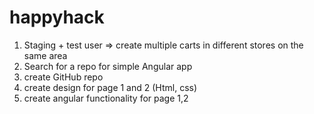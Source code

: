 # happyhack

1. Staging + test user => create multiple carts in different stores on the same area
2. Search for a repo for simple Angular app
3. create GitHub repo
4. create design for page 1 and 2 (Html, css)
5. create angular functionality for page 1,2 